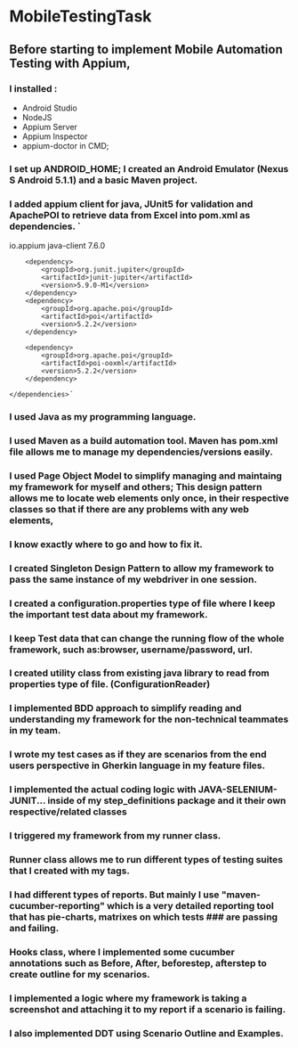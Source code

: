 # MobileTestingTask
## Before starting to implement Mobile Automation Testing with Appium, 
### I installed :
* Android Studio
* NodeJS
* Appium Server
* Appium Inspector
* appium-doctor in CMD;
### I set up ANDROID_HOME; I created an Android Emulator (Nexus S Android 5.1.1) and a basic Maven project.
### I added appium client for java, JUnit5 for validation and ApachePOI to retrieve data from Excel into pom.xml as dependencies. `
 <dependencies>
        <!-- https://mvnrepository.com/artifact/io.appium/java-client -->
        <dependency>
            <groupId>io.appium</groupId>
            <artifactId>java-client</artifactId>
            <version>7.6.0</version>
        </dependency>
        <!-- https://mvnrepository.com/artifact/org.junit.jupiter/junit-jupiter-api -->

        <dependency>
            <groupId>org.junit.jupiter</groupId>
            <artifactId>junit-jupiter</artifactId>
            <version>5.9.0-M1</version>
        </dependency>
        <dependency>
            <groupId>org.apache.poi</groupId>
            <artifactId>poi</artifactId>
            <version>5.2.2</version>
        </dependency>

        <dependency>
            <groupId>org.apache.poi</groupId>
            <artifactId>poi-ooxml</artifactId>
            <version>5.2.2</version>
        </dependency>

    </dependencies>´
    
### I used Java as my programming language.
### I used Maven as a build automation tool. Maven has pom.xml file allows me to manage my dependencies/versions easily.
### I used Page Object Model to simplify managing and maintaing my framework for myself and others; This design pattern allows me to locate web elements only once, in their respective classes so that if there are any problems with any web elements, 
### I know exactly where to go and how to fix it.
### I created Singleton Design Pattern to allow my framework to pass the same instance of my webdriver in one session.
### I created a configuration.properties type of file where I keep the important test data about my framework. 
### I keep Test data that can change the running flow of the whole framework, such as:browser, username/password, url.
### I created utility class from existing java library to read from properties type of file. (ConfigurationReader)
### I implemented BDD approach to simplify reading and understanding my framework for the non-technical teammates in my team.
### I wrote my test cases as if they are scenarios from the end users perspective in Gherkin language in my feature files.
### I implemented the actual coding logic with JAVA-SELENIUM-JUNIT... inside of my step_definitions package and it their own respective/related classes
### I triggered my framework from my runner class.
### Runner class allows me to run different types of testing suites that I created with my tags.
### I had different types of reports. But mainly I use "maven-cucumber-reporting" which is a very detailed reporting tool that has pie-charts, matrixes on which tests ### are passing and failing.
### Hooks class, where I implemented some cucumber annotations such as Before, After, beforestep, afterstep to create outline for my scenarios.
### I implemented a logic where my framework is taking a screenshot and attaching it to my report if a scenario is failing.
### I also implemented DDT using Scenario Outline and Examples.
